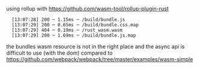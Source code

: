 using rollup with https://github.com/wasm-tool/rollup-plugin-rust

```
  [13:07:28] 200 ─ 1.15ms ─ /build/bundle.js
  [13:07:29] 200 ─ 0.65ms ─ /build/bundle.css.map
  [13:07:29] 404 ─ 0.19ms ─ /rust_wasm.wasm
  [13:07:29] 200 ─ 1.69ms ─ /build/bundle.js.map
```
the bundles wasm resource is not in the right place and the async api is difficult to use (with the dom) compared to https://github.com/webpack/webpack/tree/master/examples/wasm-simple

